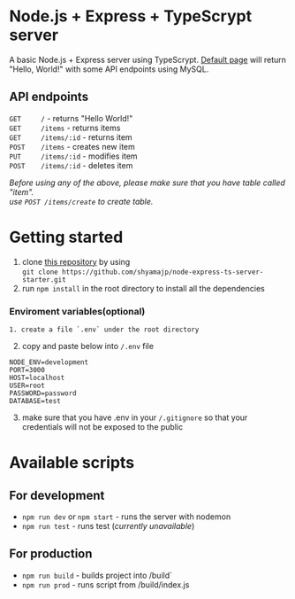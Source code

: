 # Node.js + Express + TypeScrypt server
A basic Node.js + Express server using TypeScrypt.
[Default page](http://localhost:3000) will return "Hello, World!" with some API endpoints using MySQL.

## API endpoints
`GET     /` - returns "Hello World!"  
`GET     /items` - returns items  
`GET     /items/:id` - returns item  
`POST    /items` - creates new item  
`PUT     /items/:id` - modifies item   
`POST    /items/:id` - deletes item

*Before using any of the above, please make sure that you have table called "item".*  
*use `POST /items/create` to create table.*

# Getting started
1. clone [this repository](https://github.com/shyamajp/node-express-ts-server-starter) by using   
`git clone https://github.com/shyamajp/node-express-ts-server-starter.git`
2. run `npm install` in the root directory to install all the dependencies

### Enviroment variables(optional)
    1. create a file `.env` under the root directory  
2. copy and paste below into `/.env` file
```
NODE_ENV=development
PORT=3000
HOST=localhost
USER=root
PASSWORD=password
DATABASE=test
```
3. make sure that you have .env in your `/.gitignore` so that your credentials will not be exposed to the public

# Available scripts
## For development
- `npm run dev` or `npm start` - runs the server with nodemon
- `npm run test` - runs test (*currently unavailable*)
## For production
- `npm run build` - builds project into /build`  
- `npm run prod` - runs script from /build/index.js